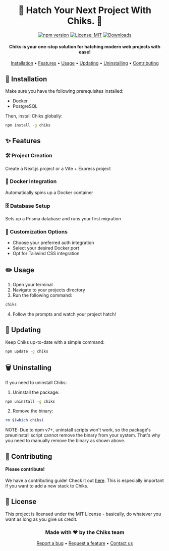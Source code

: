 <div align="center">

# 🐣 Hatch Your Next Project With Chiks. 🐣

[![npm version](https://img.shields.io/npm/v/chiks.svg?style=flat-square)](https://www.npmjs.com/package/chiks)
[![License: MIT](https://img.shields.io/badge/License-MIT-yellow.svg)](https://opensource.org/licenses/MIT)
[![Downloads](https://img.shields.io/npm/dt/chiks.svg?style=flat-square)](https://www.npmjs.com/package/chiks)

#### Chiks is your one-stop solution for hatching modern web projects with ease!

[Installation](#-installation) •
[Features](#-features) •
[Usage](#-usage) •
[Updating](#-updating) •
[Uninstalling](#-uninstalling) •
[Contributing](#-contributing)

</div>

## 🚀 Installation

Make sure you have the following prerequisites installed:

- Docker
- PostgreSQL

Then, install Chiks globally:

```bash
npm install -g chiks
```

## ✨ Features

### 🛠 Project Creation

Create a Next.js project or a Vite + Express project

### 🐳 Docker Integration

Automatically spins up a Docker container

### 🗄 Database Setup

Sets up a Prisma database and runs your first migration

### 🎨 Customization Options

- Choose your preferred auth integration
- Select your desired Docker port
- Opt for Tailwind CSS integration

## ✏️ Usage

1. Open your terminal
2. Navigate to your projects directory
3. Run the following command:

```bash
chiks
```

4. Follow the prompts and watch your project hatch!

## 🔄 Updating

Keep Chiks up-to-date with a simple command:

```bash
npm update -g chiks
```

## 🗑 Uninstalling

If you need to uninstall Chiks:

1. Uninstall the package:

```bash
npm uninstall -g chiks
```

2. Remove the binary:

```bash
rm $(which chiks)
```

NOTE: Due to npm v7+, uninstall scripts won't work, so the package's preuninstall script cannot remove the binary from your system. That's why you need to manually remove the binary as shown above.

## 🤝 Contributing

#### Please contribute!

We have a contributing guide! Check it out [here](https://github.com/SamuelRCrider/chiks/CONTRIBUTING.md). This is especially important if you want to add a new stack to Chiks.

## 📄 License

This project is licensed under the MIT License - basically, do whatever you want as long as you give us credit.

<h3 align="center">
  Made with ❤️ by the Chiks team
</h3>

<div align="center">

[Report a bug](https://github.com/SamuelRCrider/chiks/issues/new?assignees=&labels=bug&template=bug_report.md&title=) •
[Request a feature](https://github.com/SamuelRCrider/chiks/issues/new?assignees=&labels=enhancement&template=feature_request.md&title=) •
[Contact us](https://github.com/SamuelRCrider/chiks/issues/new?assignees=&labels=question&template=question.md&title=)

</div>
